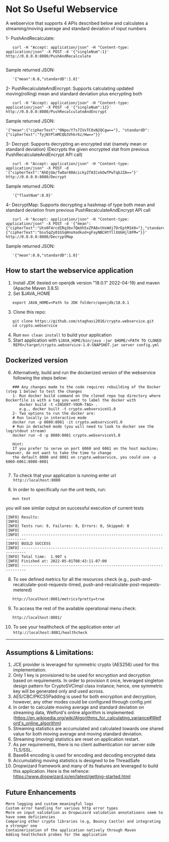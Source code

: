 # Not So Useful Webservice

A webservice that supports 4 APIs described below and calculates a streaming/moving average and standard deviation of input numbers

1- PushAndRecalculate: 

```
   curl -H "Accept: application/json" -H "Content-type: application/json" -X POST -d '{"singleNum":1}'  http://0.0.0.0:8080/PushAndRecalculate
   
```
   Sample returned JSON:
```
   '{"mean":8.0,"standardD":1.0}'      
```

2- PushRecalculateAndEncrypt: Supports calculating updated moving(rolling) mean and standard deviation plus encrypting both

```
   curl -H "Accept: application/json" -H "Content-type: application/json" -X POST -d '{"singleNum":12}'  http://0.0.0.0:8080/PushRecalculateAndEncrypt
```
   Sample returned JSON:
```
'{"mean":{"cipherText":"0Npo/Y7s7IVxTCOxN2QCgw=="}, "standardD":{"cipherText":"fyjNtPlmMCQb3Vhkr6z/Hw=="}}'
```
3- Decrypt: Supports decrypting an encrypted stat (namely mean or standard deviation) (Decrypts the given encrypted stat from previous PushRecalculateAndEncrypt API call)

```
   curl -H "Accept: application/json" -H "Content-type: application/json" -X POST -d '{"cipherText":"AhDjGm/TwOar80AcickyZfAICokOwTPwTqbJZA=="}' http://0.0.0.0:8080/Decrypt
```
   Sample returned JSON:
```
   '{"floatNum":8.0}'
```

4- DecryptMap: Supports decrypting a hashmap of type both mean and standard deviation from previous PushRecalculateAndEncrypt API call

```
   curl -H "Accept: application/json" -H "Content-type: application/json" -X POST -d '{"mean":{"cipherText":"Uto0F4rcdIRq3bv7QmXh5xZPA8xtHsWdj7DrEptM1k0="},"standardD":{"cipherText":"bsv5qZy01GSqHnoXodkod+gFayNBCHtYllXUGHjl8FM="}}'  http://0.0.0.0:8080/DecryptMap
```
   Sample returned JSON:
```
   '{"mean":8.0,"standardD":1.0}'
```
How to start the webservice application
---
1. Install JDK (tested on openjdk version "18.0.1" 2022-04-19) and maven (Apache Maven 3.8.5)
2. Set $JAVA_HOME
```
   export JAVA_HOME=<Path to JDK folder>/openjdk/18.0.1  
```
3. Clone this repo:
```  
   git clone https://github.com/staghavi2016/crypto.webservice.git
   cd crypto.webservice
```
4. Run `mvn clean install` to build your application
5. Start application with `$JAVA_HOME/bin/java -jar $HOME/<PATH TO CLONED REPO>/target/crypto.webservice-1.0-SNAPSHOT.jar server config.yml`

Dockerized version 
---
6. Alternatively, build and run the dockerized version of the webservice following the steps below:
```
   ### Any changes made to the code requires rebuilding of the Docker (step 1 below) to test the changes
   1- Run docker build command on the cloned repo top directory where Dockerfile is with a tag you want to label the docker with
      docker build -t <INSERT-YOUR-TAG> .
      e.g., docker built -t crypto.webserviceV1.0 
   2- Two options to run the docker are:
   # Run locally in interactive mode
   docker run -p 8080:8081 -it crypto.webserviceV1.0
   # Run in detached mode (you will need to look to docker see the log/stdout stream)
   docker run -d -p 8080:8081 crypto.webserviceV1.0

   Hint:
   If you prefer to serve on port 6060 and 6061 on the host machine; however, do not want to take the time to change
   the default 8080 and 8081 on crypto.webservice, you could use -p 6060-6061:8080-8081
    
```

7. To check that your application is running enter url `http://localhost:8080`

8. In order to specifically run the unit tests, run:
```
   mvn test
```
you will see similar output on successful execution of current tests
```
[INFO] Results:
[INFO] 
[INFO] Tests run: 9, Failures: 0, Errors: 0, Skipped: 0
[INFO] 
[INFO] ------------------------------------------------------------------------
[INFO] BUILD SUCCESS
[INFO] ------------------------------------------------------------------------
[INFO] Total time:  1.907 s
[INFO] Finished at: 2022-05-01T08:43:11-07:00
[INFO] ------------------------------------------------------------------------
```  
8. To see defined metrics for all the resources check (e.g., push-and-recalculate-post-requests-timed,
   push-and-recalculate-post-requests-metered)
```
   http://localhost:8081/metrics?pretty=true
```
9. To access the rest of the available operational menu check:
```
   http://localhost:8081/
```
10. To see your healthcheck of the application enter url `http://localhost:8081/healthcheck`
---



Assumptions & Limitations:
---
1. JCE provider is leveraged for symmetric crypto (AES256) used for this implementation. 
2. Only 1 key is provisioned to be used for encryption and decryption based on requirements. In order to
provision it once, leveraged singleton design pattern for CryptoSVCImpl class instance; hence, one symmetric key will be generated only and used across.
3. AES/CBC/PKCS5Padding is used for both encryption and decryption; however, any other modes could be configured through config.yml
4. In order to calculate moving average and standard deviation on streaming data, 
Welford's online algorithm is implemented. (https://en.wikipedia.org/wiki/Algorithms_for_calculating_variance#Welford's_online_algorithm)
5. Streaming statistics are accumulated and calculated towards one shared value for both moving average and moving standard deviation.
6. Streaming (moving) statistics are reset on application restart.
7. As per requirements, there is no client authentication nor server side TLS/SSL.
8. Base64 encoding is used for encoding and decoding encrypted data 
9. Accumulating moving statistics is designed to be ThreadSafe
10. Dropwizard framework and many of its features are leveraged to build this application. Here is the refrence: 
https://www.dropwizard.io/en/latest/getting-started.html 

Future Enhancements
---
    More logging and custom meaningful logs
    Custom error handling for various http error types
    More on input validation as Dropwizard validation annotatioons seem to have some deficiencies
    Comparing other crypto libraries (e.g, Bouncy Castle) and integrating a stronger one
    Containerization of the application natively through Maven
    Adding healthcheck probes for the application
    

